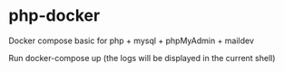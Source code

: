 # php-docker
Docker compose basic for php + mysql + phpMyAdmin + maildev

Run docker-compose up (the logs will be displayed in the current shell)
